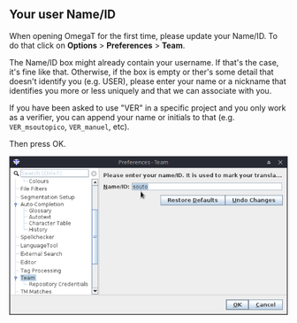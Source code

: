 ## Your user Name/ID

When opening OmegaT for the first time, please update your Name/ID. To do that click on **Options** > **Preferences** > **Team**. 

The Name/ID box might already contain your username. If that's the case, it's fine like that. Otherwise, if the box is empty or ther's some detail that doesn't identify you (e.g. USER), please enter your name or a nickname that identifies you more or less uniquely and that we can associate with you.

If you have been asked to use "VER" in a specific project and you only work as a verifier, you can append your name or initials to that (e.g. `VER_msoutopico`, `VER_manuel`, etc). 

Then press OK.

![](../_assets/img/omt_team_name.png)
